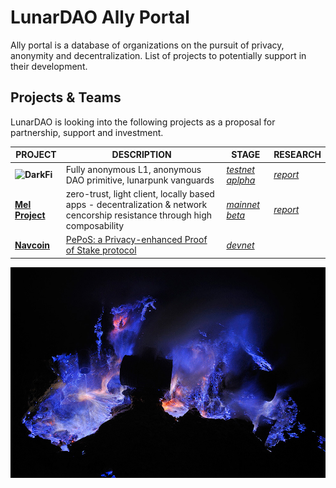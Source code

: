 # LunarDAO Ally Portal

Ally portal is a database of organizations on the pursuit of privacy, anonymity and decentralization. List of projects to potentially support in their development.

## Projects & Teams

LunarDAO is looking into the following projects as a proposal for partnership, support and investment.

| **PROJECT** | **DESCRIPTION** | **STAGE** | **RESEARCH** |
| --- | --- | --- | --- |
| **![DarkFi](https://dark.fi)** | Fully anonymous L1, anonymous DAO primitive, lunarpunk vanguards | *[testnet aplpha](https://dark.fi/insights/testnet-v1a.html)* | *[report](https://github.com/lunardao/research/blob/master/ally_portal/darkfi.md)* |
| **[Mel Project](https://melproject.org/en/)** | zero-trust, light client, locally based apps - decentralization & network cencorship resistance through high composability | *[mainnet beta](https://docs.melproject.org/developer-guides/run-a-full-node)* | *[report](https://github.com/lunardao/research/blob/master/ally_portal/mel_project.md)* |
| **[Navcoin](https://navcoin.org/)** | [PePoS: a Privacy-enhanced Proof of Stake protocol](https://medium.com/nav-coin/announcing-pepos-a-privacy-enhanced-proof-of-stake-protocol-95c3149e8bd6) | *[devnet](https://github.com/aguycalled/blsct-stake)* |  |

![](https://github.com/lunardao/research/blob/master/pics/muq2o8GTwy1stnsvoo3_1280.jpg)
